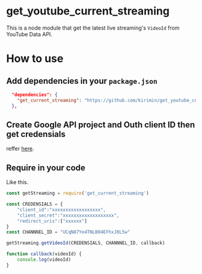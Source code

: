 # get_youtube_current_streaming
This is a node module that get the latest live streaming's `VideoId` from YouTube Data API.

# How to use
## Add dependencies in your `package.json`

```json
  "dependencies": {
    "get_current_streaming": "https://github.com/kirimin/get_youtube_current_streaming.git#v1.0.0"
  },
```

## Create Google API project and Outh client ID then get credensials
reffer [here](https://developers.google.com/youtube/registering_an_application).


## Require in your code
Like this.

```javascript
const getStreaming = require('get_current_streaming')

const CREDENSIALS = {
    "client_id":"xxxxxxxxxxxxxxxxxx",
    "client_secret":"xxxxxxxxxxxxxxxxxxx",
    "redirect_uris":["xxxxxx"]
}
const CHANNNEL_ID = "UCqN87Ye4TNLB04EFhxJ0L5w"

getStreaming.getVideoId(CREDENSIALS, CHANNNEL_ID, callback)

function callback(videoId) {
    console.log(videoId)
}
```
